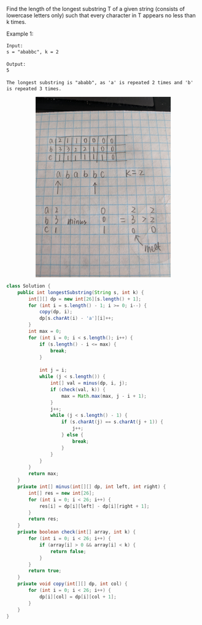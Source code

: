 Find the length of the longest substring T of a given string (consists of lowercase letters only) such that every character in T appears no less than k times.

Example 1:
```
Input:
s = "ababbc", k = 2

Output:
5

The longest substring is "ababb", as 'a' is repeated 2 times and 'b' is repeated 3 times.
```

<p align="center">
  <img src="https://github.com/Jianmin0105/images/blob/master/IMG_20200326_094344.jpg" width = "70%" height = "70%" align=center />
</p>

```java
class Solution {
    public int longestSubstring(String s, int k) {
        int[][] dp = new int[26][s.length() + 1];
        for (int i = s.length() - 1; i >= 0; i--) {
            copy(dp, i);
            dp[s.charAt(i) - 'a'][i]++;
        }
        int max = 0;
        for (int i = 0; i < s.length(); i++) {
            if (s.length() - i <= max) {
                break;
            }
            
            int j = i;
            while (j < s.length()) {
                int[] val = minus(dp, i, j);
                if (check(val, k)) {
                    max = Math.max(max, j - i + 1);
                }
                j++;
                while (j < s.length() - 1) {
                    if (s.charAt(j) == s.charAt(j + 1)) {
                        j++;
                    } else {
                        break;
                    }
                }                
            }            
        }
        return max;
    }
    private int[] minus(int[][] dp, int left, int right) {
        int[] res = new int[26];
        for (int i = 0; i < 26; i++) {
            res[i] = dp[i][left] - dp[i][right + 1];
        }
        return res;
    }
    private boolean check(int[] array, int k) {
        for (int i = 0; i < 26; i++) {
            if (array[i] > 0 && array[i] < k) {
                return false;
            }
        }
        return true;
    }
    private void copy(int[][] dp, int col) {
        for (int i = 0; i < 26; i++) {
            dp[i][col] = dp[i][col + 1];
        }
    }
}

```
